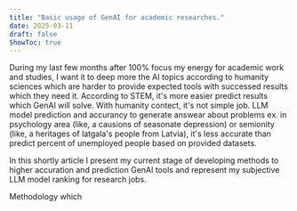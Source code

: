 ```yaml
---
title: "Basic usage of GenAI for academic researches."
date: 2025-03-11
draft: false
ShowToc: true
---
```


During my last few months after 100% focus my energy for academic work and studies, I want it to deep more the AI topics according to humanity sciences which are harder to provide expected tools with successed results which they need it. According to STEM, it's more easier predict results which GenAI will solve. With humanity contect, it's not simple job. LLM model prediction and accurancy to generate answear about problems ex. in psychology area (like, a causions of seasonate depression) or semionity (like, a heritages of latgala's people from Latvia), it's less accurate than predict percent of unemployed people based on provided datasets.

In this shortly article I present my current stage of developing methods to higher accuration and prediction GenAI tools and represent my subjective LLM model ranking for research jobs.

Methodology which 